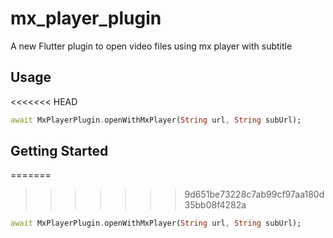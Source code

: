 # mx_player_plugin

A new Flutter plugin to open video files using mx player with subtitle

## Usage
<<<<<<< HEAD

```dart
await MxPlayerPlugin.openWithMxPlayer(String url, String subUrl);
```

## Getting Started
=======
>>>>>>> 9d651be73228c7ab99cf97aa180d35bb08f4282a

```dart
await MxPlayerPlugin.openWithMxPlayer(String url, String subUrl);
```
